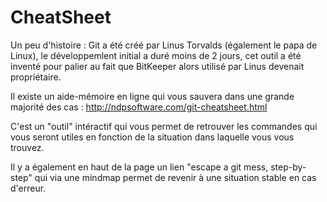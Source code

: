 # CheatSheet
Un peu d'histoire : Git a été créé par Linus Torvalds (également le papa de Linux), le développemlent initial a duré moins de 2 jours, cet outil a été inventé pour palier au fait que BitKeeper alors utilisé par Linus devenait propriétaire.

Il existe un aide-mémoire en ligne qui vous sauvera dans une grande majorité des cas : http://ndpsoftware.com/git-cheatsheet.html

C'est un "outil" intéractif qui vous permet de retrouver les commandes qui vous seront utiles en fonction de la situation dans laquelle vous vous trouvez.

Il y a également en haut de la page un lien "escape a git mess, step-by-step" qui via une mindmap permet de revenir à une situation stable en cas d'erreur.
